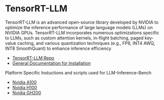 # TensorRT-LLM

TensorRT-LLM is an advanced open-source library developed by NVIDIA to optimize the inference performance of large language models (LLMs) on NVIDIA GPUs. TensorRT-LLM incorporates numerous optimizations specific to LLMs, such as custom attention kernels, in-flight batching, paged key-value caching, and various quantization techniques (e.g., FP8, INT4 AWQ, INT8 SmoothQuant) to enhance inference efficiency

* [TensorRT-LLM Repo](https://github.com/NVIDIA/TensorRT-LLM)
* [General Documentation for Installation](https://nvidia.github.io/TensorRT-LLM/installation/build-from-source-linux.html)

Platform Specific Instuctions and scripts used for LLM-Inference-Bench

* [Nvidia A100](./A100/)
* [Nvidia H100](./H100/)
* [Nvidia GH200](./GH200/)
